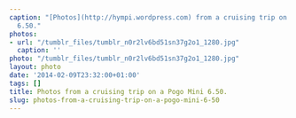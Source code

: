 ```yaml
---
caption: "[Photos](http://hympi.wordpress.com) from a cruising trip on a Pogo Mini
  6.50."
photos:
- url: "/tumblr_files/tumblr_n0r2lv6bd51sn37g2o1_1280.jpg"
  caption: ''
photo: "/tumblr_files/tumblr_n0r2lv6bd51sn37g2o1_1280.jpg"
layout: photo
date: '2014-02-09T23:32:00+01:00'
tags: []
title: Photos from a cruising trip on a Pogo Mini 6.50.
slug: photos-from-a-cruising-trip-on-a-pogo-mini-6-50
---
```

